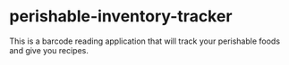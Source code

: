 # perishable-inventory-tracker
This is a barcode reading application that will track your perishable foods and give you recipes.
